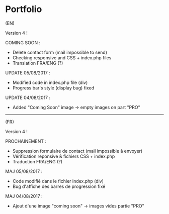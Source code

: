 # Portfolio

(EN)

Version 4 !

COMING SOON :
- Delete contact form (mail impossible to send)
- Checking responsive and CSS + index.php files
- Translation FRA/ENG (?)

UPDATE 05/08/2017 :
- Modified code in index.php file (div)
- Progress bar's style (display bug) fixed 

UPDATE 04/08/2017 : 
- Added "Coming Soon" image -> empty images on part "PRO" 

-----------------------------------------------------------

(FR)

Version 4 !

PROCHAINEMENT :
- Suppression formulaire de contact (mail impossible à envoyer)
- Vérification reponsive & fichiers CSS + index.php
- Traduction FRA/ENG (?)

MAJ 05/08/2017 :
- Code modifié dans le fichier index.php (div)
- Bug d'affiche des barres de progression fixé 

MAJ 04/08/2017 :
- Ajout d'une image "coming soon" -> images vides partie "PRO" 
